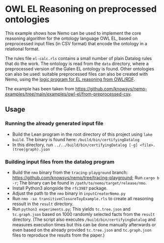 # OWL EL Reasoning on preprocessed ontologies

This example shows how Nemo can be used to implement the core reasoning algorithm for the ontology language OWL EL,
based on preprocessed input files (in CSV format) that encode the ontology in a relational format.

The rules file `el-calc.rls` contains a small number of plain Datalog rules that do the work.
The ontology is read from the `data` directory, where a preprocessed version of the Galen EL ontology is found.
Other ontologies can also be used: suitable preprocessed files can also be created with Nemo, using the 
[logic program for EL reasoning from OWL/RDF](https://github.com/knowsys/nemo-examples/tree/main/examples/owl-el/from-owl-rdf).

The example has been taken from <https://github.com/knowsys/nemo-examples/tree/main/examples/owl-el/from-preprocessed-csv>.

## Usage

### Running the already generated input file 

- Build the Lean program in the root directory of this project using `lake build`. The binary is found here: `/build/bin/certifyingDatalog`
- In this directory, run `../../build/bin/certifyingDatalog [-g] <file>.(tree|graph).json`

### Building input files from the datalog program 

- Build the `nmo` binary from the `tracing-playground` branch: <https://github.com/knowsys/nemo/tree/tracing-playground>; Run `cargo b -r`; The binary can be found in `/path/to/nemo/target/release/nmo`.
- Install Python3 alongside the `rfc3987` package.
- Adjust the path to the `nmo` binary in `inputCreatorNemo.py`
- Run `nmo -so transitiveClosureToyExample.rls` to create all reasoning ressult in the `result` directory.
- Run `python3 experiments.py`; This yields `tc.tree.json` and `tc.graph.json` based on 1000 randomly selected facts from the `result` directory. (The script also executes `/build/bin/certifyingDatalog` and measures execution times but this can be done manually afterwards or even based on the already provided `tc.tree.json` and `tc.graph.json` files to reproduce the results from the paper.)


